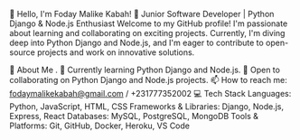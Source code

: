 👋 Hello, I'm Foday Malike Kabah!
🌟 Junior Software Developer | Python Django & Node.js Enthusiast
Welcome to my GitHub profile! I'm passionate about learning and collaborating on exciting projects. Currently, I'm diving deep into Python Django and Node.js, and I'm eager to contribute to open-source projects and work on innovative solutions.

🚀 About Me
.
🌱 Currently learning Python Django and Node.js.
🤝 Open to collaborating on Python Django and Node.js projects.
📫 How to reach me: fodaymalikekabah@gmail.com / +231777352002
💻 Tech Stack
Languages: Python, JavaScript, HTML, CSS
Frameworks & Libraries: Django, Node.js, Express, React
Databases: MySQL, PostgreSQL, MongoDB
Tools & Platforms: Git, GitHub, Docker, Heroku, VS Code
